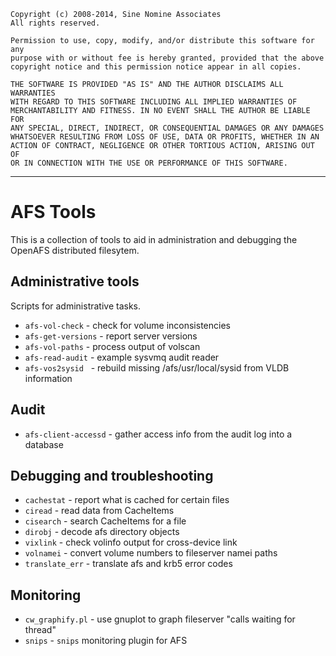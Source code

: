     Copyright (c) 2008-2014, Sine Nomine Associates
    All rights reserved.

    Permission to use, copy, modify, and/or distribute this software for any
    purpose with or without fee is hereby granted, provided that the above
    copyright notice and this permission notice appear in all copies.

    THE SOFTWARE IS PROVIDED "AS IS" AND THE AUTHOR DISCLAIMS ALL WARRANTIES
    WITH REGARD TO THIS SOFTWARE INCLUDING ALL IMPLIED WARRANTIES OF
    MERCHANTABILITY AND FITNESS. IN NO EVENT SHALL THE AUTHOR BE LIABLE FOR
    ANY SPECIAL, DIRECT, INDIRECT, OR CONSEQUENTIAL DAMAGES OR ANY DAMAGES
    WHATSOEVER RESULTING FROM LOSS OF USE, DATA OR PROFITS, WHETHER IN AN
    ACTION OF CONTRACT, NEGLIGENCE OR OTHER TORTIOUS ACTION, ARISING OUT OF
    OR IN CONNECTION WITH THE USE OR PERFORMANCE OF THIS SOFTWARE.

--------------------------------------------------------------------

# AFS Tools

This is a collection of tools to aid in administration and debugging the
OpenAFS distributed filesytem.

## Administrative tools

Scripts for administrative tasks.

  * `afs-vol-check`     - check for volume inconsistencies
  * `afs-get-versions`  - report server versions
  * `afs-vol-paths`     - process output of volscan
  * `afs-read-audit`    - example sysvmq audit reader
  * `afs-vos2sysid`     - rebuild missing /afs/usr/local/sysid from VLDB information

## Audit

  * `afs-client-accessd` - gather access info from the audit log into a database

## Debugging and troubleshooting

  * `cachestat`         - report what is cached for certain files
  * `ciread`            - read data from CacheItems
  * `cisearch`          - search CacheItems for a file
  * `dirobj`            - decode afs directory objects
  * `vixlink`           - check volinfo output for cross-device link
  * `volnamei`          - convert volume numbers to fileserver namei paths
  * `translate_err`     - translate afs and krb5 error codes

## Monitoring

  * `cw_graphify.pl`    - use gnuplot to graph fileserver "calls waiting for thread"
  * `snips`             - `snips` monitoring plugin for AFS

